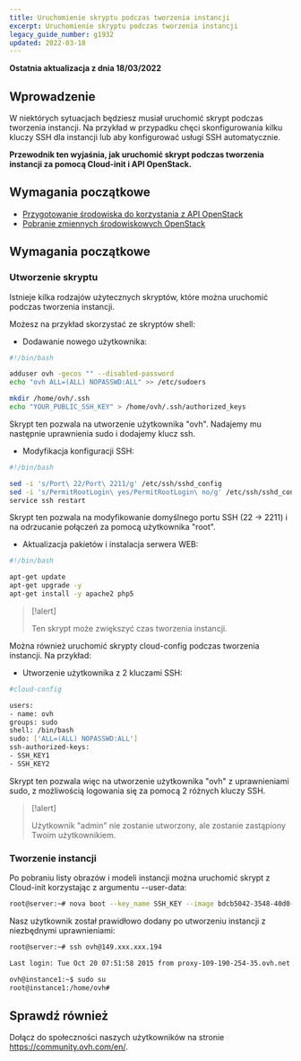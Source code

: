```yaml
---
title: Uruchomienie skryptu podczas tworzenia instancji
excerpt: Uruchomienie skryptu podczas tworzenia instancji
legacy_guide_number: g1932
updated: 2022-03-18
---
```


**Ostatnia aktualizacja z dnia 18/03/2022**

## Wprowadzenie

W niektórych sytuacjach będziesz musiał uruchomić skrypt podczas tworzenia instancji. 
Na przykład w przypadku chęci skonfigurowania kilku kluczy SSH dla instancji lub aby konfigurować usługi SSH automatycznie.

**Przewodnik ten wyjaśnia, jak uruchomić skrypt podczas tworzenia instancji za pomocą Cloud-init i API OpenStack.**


## Wymagania początkowe

- [Przygotowanie środowiska do korzystania z API OpenStack](/pages/platform/public-cloud/prepare_the_environment_for_using_the_openstack_api)
- [Pobranie zmiennych środowiskowych OpenStack](/pages/platform/public-cloud/loading_openstack_environment_variables)


## Wymagania początkowe

### Utworzenie skryptu

Istnieje kilka rodzajów użytecznych skryptów, które można uruchomić podczas tworzenia instancji. 

Możesz na przykład skorzystać ze skryptów shell:


- Dodawanie nowego użytkownika:


```bash
#!/bin/bash

adduser ovh -gecos "" --disabled-password
echo "ovh ALL=(ALL) NOPASSWD:ALL" >> /etc/sudoers

mkdir /home/ovh/.ssh
echo "YOUR_PUBLIC_SSH_KEY" > /home/ovh/.ssh/authorized_keys
```

Skrypt ten pozwala na utworzenie użytkownika "ovh". Nadajemy mu następnie uprawnienia sudo i dodajemy klucz ssh.


- Modyfikacja konfiguracji SSH:


```bash
#!/bin/bash

sed -i 's/Port\ 22/Port\ 2211/g' /etc/ssh/sshd_config
sed -i 's/PermitRootLogin\ yes/PermitRootLogin\ no/g' /etc/ssh/sshd_config
service ssh restart
```

Skrypt ten pozwala na modyfikowanie domyślnego portu SSH (22 -> 2211) i na odrzucanie połączeń za pomocą użytkownika "root".


- Aktualizacja pakietów i instalacja serwera WEB:


```bash
#!/bin/bash

apt-get update
apt-get upgrade -y
apt-get install -y apache2 php5
```

>[!alert]
>
> Ten skrypt może zwiększyć czas tworzenia instancji.
>

Można również uruchomić skrypty cloud-config podczas tworzenia instancji. Na przykład:

- Utworzenie użytkownika z 2 kluczami SSH:


```bash
#cloud-config

users:
- name: ovh
groups: sudo
shell: /bin/bash
sudo: ['ALL=(ALL) NOPASSWD:ALL']
ssh-authorized-keys:
- SSH_KEY1
- SSH_KEY2
```


Skrypt ten pozwala więc na utworzenie użytkownika "ovh" z uprawnieniami sudo, z możliwością logowania się za pomocą 2 różnych kluczy SSH.

> [!alert]
>
> Użytkownik "admin" nie zostanie utworzony, ale zostanie zastąpiony Twoim użytkownikiem.
>

### Tworzenie instancji

Po pobraniu listy obrazów i modeli instancji można uruchomić skrypt z Cloud-init korzystając z argumentu --user-data:


```bash
root@server:~# nova boot --key_name SSH_KEY --image bdcb5042-3548-40d0-b06f-79551d3b4377 --flavor 98c1e679-5f2c-4069-b4da-4a4f7179b758 --user-data ./adduser.sh Instance1
```


Nasz użytkownik został prawidłowo dodany po utworzeniu instancji z niezbędnymi uprawnieniami:


```bash
root@server:~# ssh ovh@149.xxx.xxx.194

Last login: Tue Oct 20 07:51:58 2015 from proxy-109-190-254-35.ovh.net

ovh@instance1:~$ sudo su
root@instance1:/home/ovh#
```


## Sprawdź również
 
Dołącz do społeczności naszych użytkowników na stronie <https://community.ovh.com/en/>.

